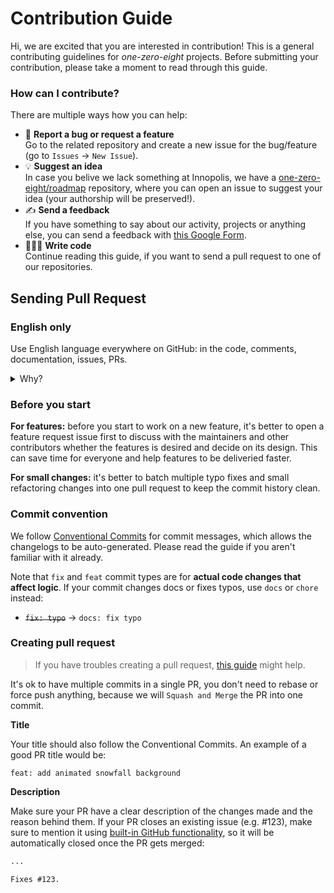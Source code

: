 # Contribution Guide

Hi, we are excited that you are interested in contribution!
This is a general contributing guidelines for _one-zero-eight_ projects.
Before submitting your contribution, please take a moment to read through this guide.

### How can I contribute?

There are multiple ways how you can help:

- 🐞 **Report a bug or request a feature**<br/>Go to the related repository and create a new issue for the bug/feature (go to `Issues` → `New Issue`).
- 💡 **Suggest an idea**<br/>In case you belive we lack something at Innopolis, we have a [one-zero-eight/roadmap](https://github.com/one-zero-eight/roadmap) repository, where you can open an issue to suggest your idea (your authorship will be preserved!).
- ✍️ **Send a feedback**<br/>If you have something to say about our activity, projects or anything else, you can send a feedback with [this Google Form](https://forms.gle/yqtqobmt44CB6fFW7).
- 🧑🏻‍💻 **Write code**<br/>Continue reading this guide, if you want to send a pull request to one of our repositories.

## Sending Pull Request

### English only

Use English language everywhere on GitHub: in the code, comments, documentation, issues, PRs.

<details>
<summary>Why?</summary>

<br/>Most of us are Russian-speaking and we love Russian (🤍💙❤️), though we believe there are benefits of using English here:

1. **Bigger community:** there are many non-Russian speaking students studying and living in Innopolis, and everyone should be able to contribute.
2. **Open-source:** contributing to the global open-source community today is the crucial part of becoming a professional software engineer, and it's easier to so, if you use English.
3. Finally, practicing a foreign language has many benefits by itself (boosting brain activity, career benefits, etc.).
</details>

### Before you start

**For features:** before you start to work on a new feature, it's better to open a feature request issue first to discuss with the maintainers and other contributors whether the features is desired and decide on its design.
This can save time for everyone and help features to be deliveried faster.

**For small changes:** it's better to batch multiple typo fixes and small refactoring changes into one pull request to keep the commit history clean.

### Commit convention

We follow [Conventional Commits](https://www.conventionalcommits.org/) for commit messages, which allows the changelogs to be auto-generated.
Please read the guide if you aren't familiar with it already.

Note that `fix` and `feat` commit types are for **actual code changes that affect logic**.
If your commit changes docs or fixes typos, use `docs` or `chore` instead:

- <s>`fix: typo`</s> → `docs: fix typo`

### Creating pull request

> If you have troubles creating a pull request, [this guide](https://docs.github.com/en/pull-requests/collaborating-with-pull-requests/proposing-changes-to-your-work-with-pull-requests/creating-a-pull-request) might help.

It's ok to have multiple commits in a single PR, you don't need to rebase or force push anything, because we will `Squash and Merge` the PR into one commit.

**Title**

Your title should also follow the Conventional Commits. An example of a good PR title would be:

```
feat: add animated snowfall background
```

**Description**

Make sure your PR have a clear description of the changes made and the reason behind them.
If your PR closes an existing issue (e.g. #123), make sure to mention it using [built-in GitHub functionality](https://docs.github.com/en/issues/tracking-your-work-with-issues/linking-a-pull-request-to-an-issue#linking-a-pull-request-to-an-issue-using-a-keyword), so it will be automatically closed once the PR gets merged:

```markdown
...

Fixes #123.
```
